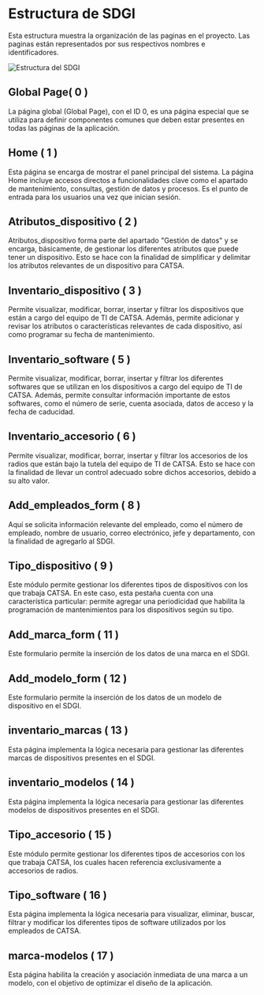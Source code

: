 # Estructura de SDGI

Esta estructura muestra la organización de las paginas en el proyecto. Las paginas están representados por sus respectivos nombres e identificadores.

![Estructura del SDGI](/img/estructura.png)

## Global Page( 0 )
La página global (Global Page), con el ID 0, es una página especial que se utiliza para definir componentes comunes que deben estar presentes en todas las páginas de la aplicación.

## Home ( 1 )
Esta página se encarga de mostrar el panel principal del sistema. La página Home incluye accesos directos a funcionalidades clave como el apartado de mantenimiento, consultas, gestión de datos y procesos. Es el punto de entrada para los usuarios una vez que inician sesión.

## Atributos_dispositivo ( 2 )
Atributos_dispositivo forma parte del apartado "Gestión de datos" y se encarga, básicamente, de gestionar los diferentes atributos que puede tener un dispositivo. Esto se hace con la finalidad de simplificar y delimitar los atributos relevantes de un dispositivo para CATSA.

## Inventario_dispositivo ( 3 )
Permite visualizar, modificar, borrar, insertar y filtrar los dispositivos que están a cargo del equipo de TI de CATSA. Además, permite adicionar y revisar los atributos o características relevantes de cada dispositivo, así como programar su fecha de mantenimiento.

## Inventario_software ( 5 )
Permite visualizar, modificar, borrar, insertar y filtrar los diferentes softwares que se utilizan en los dispositivos a cargo del equipo de TI de CATSA. Además, permite consultar información importante de estos softwares, como el número de serie, cuenta asociada, datos de acceso y la fecha de caducidad.

## Inventario_accesorio ( 6 )
Permite visualizar, modificar, borrar, insertar y filtrar los accesorios de los radios que están bajo la tutela del equipo de TI de CATSA. Esto se hace con la finalidad de llevar un control adecuado sobre dichos accesorios, debido a su alto valor. 

## Add_empleados_form ( 8 )
Aquí se solicita información relevante del empleado, como el número de empleado, nombre de usuario, correo electrónico, jefe y departamento, con la finalidad de agregarlo al SDGI.

## Tipo_dispositivo ( 9 )
Este módulo permite gestionar los diferentes tipos de dispositivos con los que trabaja CATSA. En este caso, esta pestaña cuenta con una característica particular: permite agregar una periodicidad que habilita la programación de mantenimientos para los dispositivos según su tipo.

## Add_marca_form ( 11 )
Este formulario permite la inserción de los datos de una marca en el SDGI.

## Add_modelo_form ( 12 )
Este formulario permite la inserción de los datos de un modelo de dispositivo en el SDGI.

## inventario_marcas ( 13 )
Esta página implementa la lógica necesaria para gestionar las diferentes marcas de dispositivos presentes en el SDGI.

## inventario_modelos ( 14 )
Esta página implementa la lógica necesaria para gestionar las diferentes modelos de dispositivos presentes en el SDGI.

## Tipo_accesorio ( 15 )
Este módulo permite gestionar los diferentes tipos de accesorios con los que trabaja CATSA, los cuales hacen referencia exclusivamente a accesorios de radios.

## Tipo_software ( 16 )
Esta página implementa la lógica necesaria para visualizar, eliminar, buscar, filtrar y modificar los diferentes tipos de software utilizados por los empleados de CATSA.

## marca-modelos ( 17 )
Esta página habilita la creación y asociación inmediata de una marca a un modelo, con el objetivo de optimizar el diseño de la aplicación.